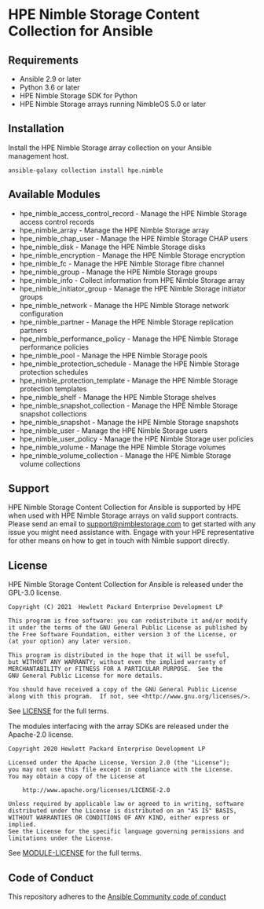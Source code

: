 # HPE Nimble Storage Content Collection for Ansible

## Requirements

- Ansible 2.9 or later
- Python 3.6 or later
- HPE Nimble Storage SDK for Python
- HPE Nimble Storage arrays running NimbleOS 5.0 or later

## Installation

Install the HPE Nimble Storage array collection on your Ansible management host.

```
ansible-galaxy collection install hpe.nimble
```

## Available Modules

- hpe_nimble_access_control_record - Manage the HPE Nimble Storage access control records
- hpe_nimble_array - Manage the HPE Nimble Storage array
- hpe_nimble_chap_user - Manage the HPE Nimble Storage CHAP users
- hpe_nimble_disk - Manage the HPE Nimble Storage disks
- hpe_nimble_encryption - Manage the HPE Nimble Storage encryption
- hpe_nimble_fc - Manage the HPE Nimble Storage fibre channel
- hpe_nimble_group -  Manage the HPE Nimble Storage groups
- hpe_nimble_info - Collect information from HPE Nimble Storage array
- hpe_nimble_initiator_group - Manage the HPE Nimble Storage initiator groups
- hpe_nimble_network - Manage the HPE Nimble Storage network configuration
- hpe_nimble_partner - Manage the HPE Nimble Storage replication partners
- hpe_nimble_performance_policy - Manage the HPE Nimble Storage performance policies
- hpe_nimble_pool - Manage the HPE Nimble Storage pools
- hpe_nimble_protection_schedule - Manage the HPE Nimble Storage protection schedules
- hpe_nimble_protection_template - Manage the HPE Nimble Storage protection templates
- hpe_nimble_shelf - Manage the HPE Nimble Storage shelves
- hpe_nimble_snapshot_collection - Manage the HPE Nimble Storage snapshot collections
- hpe_nimble_snapshot - Manage the HPE Nimble Storage snapshots
- hpe_nimble_user -  Manage the HPE Nimble Storage users
- hpe_nimble_user_policy -  Manage the HPE Nimble Storage user policies
- hpe_nimble_volume -  Manage the HPE Nimble Storage volumes
- hpe_nimble_volume_collection - Manage the HPE Nimble Storage volume collections

## Support

HPE Nimble Storage Content Collection for Ansible is supported by HPE when used with HPE Nimble Storage arrays on valid support contracts. Please send an email to [support@nimblestorage.com](mailto:support@nimblestorage.com) to get started with any issue you might need assistance with. Engage with your HPE representative for other means on how to get in touch with Nimble support directly.
 
## License

HPE Nimble Storage Content Collection for Ansible is released under the GPL-3.0 license.
    
    Copyright (C) 2021  Hewlett Packard Enterprise Development LP

    This program is free software: you can redistribute it and/or modify
    it under the terms of the GNU General Public License as published by
    the Free Software Foundation, either version 3 of the License, or
    (at your option) any later version.

    This program is distributed in the hope that it will be useful,
    but WITHOUT ANY WARRANTY; without even the implied warranty of
    MERCHANTABILITY or FITNESS FOR A PARTICULAR PURPOSE.  See the
    GNU General Public License for more details.

    You should have received a copy of the GNU General Public License
    along with this program.  If not, see <http://www.gnu.org/licenses/>.

See [LICENSE](https://github.com/hpe-storage/nimble-ansible-modules/blob/master/LICENSE) for the full terms.

The modules interfacing with the array SDKs are released under the Apache-2.0 license.

    Copyright 2020 Hewlett Packard Enterprise Development LP
    
    Licensed under the Apache License, Version 2.0 (the "License");
    you may not use this file except in compliance with the License.
    You may obtain a copy of the License at
    
        http://www.apache.org/licenses/LICENSE-2.0
    
    Unless required by applicable law or agreed to in writing, software
    distributed under the License is distributed on an "AS IS" BASIS,
    WITHOUT WARRANTIES OR CONDITIONS OF ANY KIND, either express or implied.
    See the License for the specific language governing permissions and
    limitations under the License.
    
See [MODULE-LICENSE](https://github.com/hpe-storage/nimble-ansible-modules/blob/master/MODULE-LICENSE) for the full terms.

## Code of Conduct

This repository adheres to the [Ansible Community code of conduct](https://docs.ansible.com/ansible/latest/community/code_of_conduct.html)
